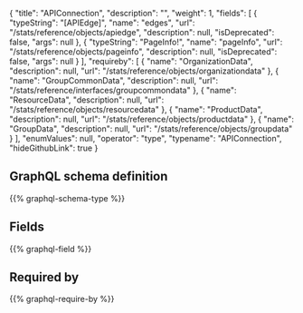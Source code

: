 {
  "title": "APIConnection",
  "description": "",
  "weight": 1,
  "fields": [
    {
      "typeString": "[APIEdge]",
      "name": "edges",
      "url": "/stats/reference/objects/apiedge",
      "description": null,
      "isDeprecated": false,
      "args": null
    },
    {
      "typeString": "PageInfo!",
      "name": "pageInfo",
      "url": "/stats/reference/objects/pageinfo",
      "description": null,
      "isDeprecated": false,
      "args": null
    }
  ],
  "requireby": [
    {
      "name": "OrganizationData",
      "description": null,
      "url": "/stats/reference/objects/organizationdata"
    },
    {
      "name": "GroupCommonData",
      "description": null,
      "url": "/stats/reference/interfaces/groupcommondata"
    },
    {
      "name": "ResourceData",
      "description": null,
      "url": "/stats/reference/objects/resourcedata"
    },
    {
      "name": "ProductData",
      "description": null,
      "url": "/stats/reference/objects/productdata"
    },
    {
      "name": "GroupData",
      "description": null,
      "url": "/stats/reference/objects/groupdata"
    }
  ],
  "enumValues": null,
  "operator": "type",
  "typename": "APIConnection",
  "hideGithubLink": true
}
## GraphQL schema definition

{{% graphql-schema-type %}}

## Fields

{{% graphql-field %}}

## Required by

{{% graphql-require-by %}}
